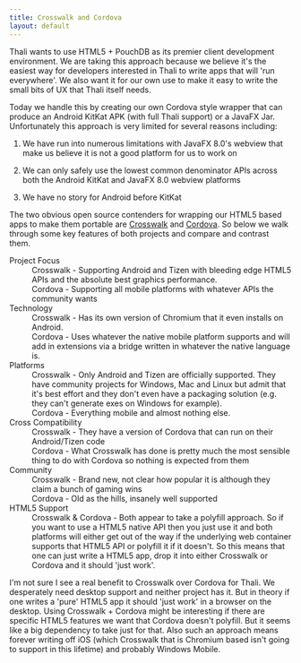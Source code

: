 ```yaml
---
title: Crosswalk and Cordova
layout: default
---
```


Thali wants to use HTML5 + PouchDB as its premier client development environment. We are taking this approach because we believe it's the easiest way for developers interested in Thali to write apps that will 'run everywhere'. We also want it for our own use to make it easy to write the small bits of UX that Thali itself needs.

Today we handle this by creating our own Cordova style wrapper that can produce an Android KitKat APK (with full Thali support) or a JavaFX Jar. Unfortunately this approach is very limited for several reasons including:

1. We have run into numerous limitations with JavaFX 8.0's webview that make us believe it is not a good platform for us to work on

2. We can only safely use the lowest common denominator APIs across both the Android KitKat and JavaFX 8.0 webview platforms

3. We have no story for Android before KitKat

The two obvious open source contenders for wrapping our HTML5 based apps to make them portable are [Crosswalk](https://crosswalk-project.org/) and [Cordova](http://cordova.apache.org/). So below we walk through some key features of both projects and compare and contrast them.

<dl>

<dt> Project Focus </dt>
<dd> Crosswalk - Supporting Android and Tizen with bleeding edge HTML5 APIs and the absolute best graphics performance.</dd>
<dd> Cordova - Supporting all mobile platforms with whatever APIs the community wants</dd>

<dt> Technology </dt>
<dd> Crosswalk - Has its own version of Chromium that it even installs on Android.</dd>
<dd> Cordova - Uses whatever the native mobile platform supports and will add in extensions via a bridge written in whatever the native language is.</dd>

<dt> Platforms</dt>
<dd> Crosswalk - Only Android and Tizen are officially supported. They have community projects for Windows, Mac and Linux but admit that it's best effort and they don't even have a packaging solution (e.g. they can't generate exes on Windows for example).</dd>

<dd> Cordova - Everything mobile and almost nothing else.</dd>

<dt> Cross Compatibility</dt>
<dd> Crosswalk - They have a version of Cordova that can run on their Android/Tizen code</dd>
<dd> Cordova - What Crosswalk has done is pretty much the most sensible thing to do with Cordova so nothing is expected from them</dd>

<dt> Community</dt>
<dd> Crosswalk - Brand new, not clear how popular it is although they claim a bunch of gaming wins</dd>
<dd> Cordova - Old as the hills, insanely well supported</dd>

<dt>HTML5 Support</dt>
<dd>Crosswalk & Cordova - Both appear to take a polyfill approach. So if you want to use a HTML5 native API then you just use it and both platforms will either get out of the way if the underlying web container supports that HTML5 API or polyfill it if it doesn't. So this means that one can just write a HTML5 app, drop it into either Crosswalk or Cordova and it should 'just work'.</dd>

</dl>

I'm not sure I see a real benefit to Crosswalk over Cordova for Thali. We desperately need desktop support and neither project has it. But in theory if one writes a 'pure' HTML5 app it should 'just work' in a browser on the desktop. Using Crosswalk + Cordova might be interesting if there are specific HTML5 features we want that Cordova doesn't polyfill. But it seems like a big dependency to take just for that. Also such an approach means forever writing off iOS (which Crosswalk that is Chromium based isn't going to support in this lifetime) and probably Windows Mobile.
